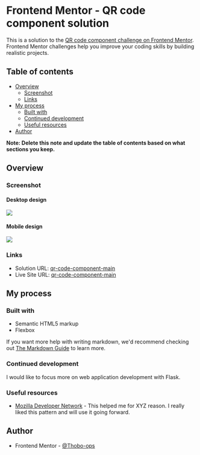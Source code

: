 # Frontend Mentor - QR code component solution

This is a solution to the [QR code component challenge on Frontend Mentor](https://www.frontendmentor.io/challenges/qr-code-component-iux_sIO_H). Frontend Mentor challenges help you improve your coding skills by building realistic projects. 

## Table of contents

- [Overview](#overview)
  - [Screenshot](#screenshot)
  - [Links](#links)
- [My process](#my-process)
  - [Built with](#built-with)
  - [Continued development](#continued-development)
  - [Useful resources](#useful-resources)
- [Author](#author)

**Note: Delete this note and update the table of contents based on what sections you keep.**

## Overview

### Screenshot

#### Desktop design
![](.screenshots/desktop-screenshot.jpg)

#### Mobile design
![](.screenshots/mobile-screenshot.jpg)

### Links

- Solution URL: [qr-code-component-main](https://github.com/Thobo-Gaboipewe/qr-code-component-main)
- Live Site URL: [qr-code-component-main](https://https://qr-code-component-main-t.netlify.app/)

## My process

### Built with

- Semantic HTML5 markup
- Flexbox

If you want more help with writing markdown, we'd recommend checking out [The Markdown Guide](https://www.markdownguide.org/) to learn more.

### Continued development

I would like to focus more on web application development with Flask.


### Useful resources

- [Mozilla Developer Network](https://www.example.com) - This helped me for XYZ reason. I really liked this pattern and will use it going forward.

## Author

- Frontend Mentor - [@Thobo-ops](https://www.frontendmentor.io/profile/Thobo-ops)